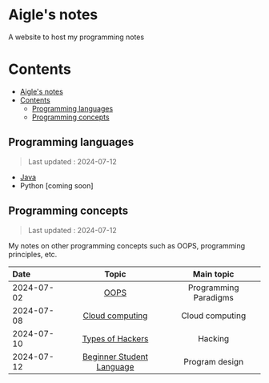 
# Aigle's notes

A website to host my programming notes

# Contents

- [Aigle's notes](#aigles-notes)
- [Contents](#contents)
  - [Programming languages](#programming-languages)
  - [Programming concepts](#programming-concepts)

## Programming languages

> Last updated : 2024-07-12

- [Java](javaNotes/readme.md)
- Python [coming soon]

## Programming concepts

> Last updated : 2024-07-12

My notes on other programming concepts such as OOPS, programming principles, etc.

Date | Topic | Main topic
:-- | :--: | :--:
2024-07-02 | [OOPS](conceptsNotes\oops.md) | Programming Paradigms
2024-07-08 | [Cloud computing](conceptsNotes\cloud-computing.md) | Cloud computing
2024-07-10 | [Types of Hackers](conceptsNotes\types-of-hackers.md) | Hacking
2024-07-12 | [Beginner Student Language](conceptsNotes\bsl.md) | Program design
